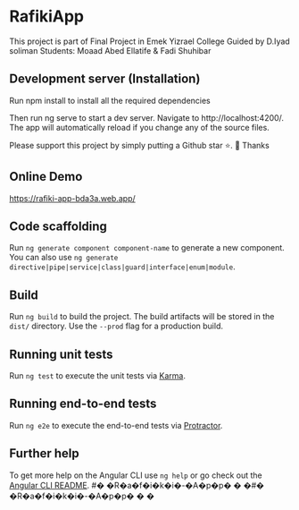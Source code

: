 # RafikiApp

This project is part of Final Project in Emek Yizrael College 
Guided by D.Iyad soliman 
Students: Moaad Abed Ellatife & Fadi Shuhibar

## Development server (Installation)

Run npm install to install all the required dependencies

Then run ng serve to start a dev server. Navigate to http://localhost:4200/. The app will automatically reload if you change any of the source files.

Please support this project by simply putting a Github star ⭐. 🙏 Thanks
## Online Demo
https://rafiki-app-bda3a.web.app/
## Code scaffolding

Run `ng generate component component-name` to generate a new component. You can also use `ng generate directive|pipe|service|class|guard|interface|enum|module`.

## Build

Run `ng build` to build the project. The build artifacts will be stored in the `dist/` directory. Use the `--prod` flag for a production build.

## Running unit tests

Run `ng test` to execute the unit tests via [Karma](https://karma-runner.github.io).

## Running end-to-end tests

Run `ng e2e` to execute the end-to-end tests via [Protractor](http://www.protractortest.org/).

## Further help

To get more help on the Angular CLI use `ng help` or go check out the [Angular CLI README](https://github.com/angular/angular-cli/blob/master/README.md).
#� �R�a�f�i�k�i�-�A�p�p�
�
�#� �R�a�f�i�k�i�-�A�p�p�
�
�
